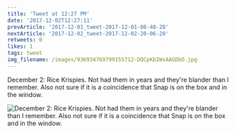 ```yaml
---
title: 'Tweet at 12:27 PM'
date: '2017-12-02T12:27:11'
prevArticle: '2017-12-01_tweet-2017-12-01-08-48-28'
nextArticle: '2017-12-02_tweet-2017-12-02-20-06-20'
retweets: 0
likes: 1
tags: tweet
img_filename: /images/936934769799155712-DQCpKbIWsAAGDbO.jpg
---
```

December 2: Rice Krispies. Not had them in years and they're blander than I remember. Also not sure if it is a coincidence that Snap is on the box and in the window.

![December 2: Rice Krispies. Not had them in years and they're blander than I remember. Also not sure if it is a coincidence that Snap is on the box and in the window.](/images/936934769799155712-DQCpKbIWsAAGDbO.jpg "December 2: Rice Krispies. Not had them in years and they're blander than I remember. Also not sure if it is a coincidence that Snap is on the box and in the window.")